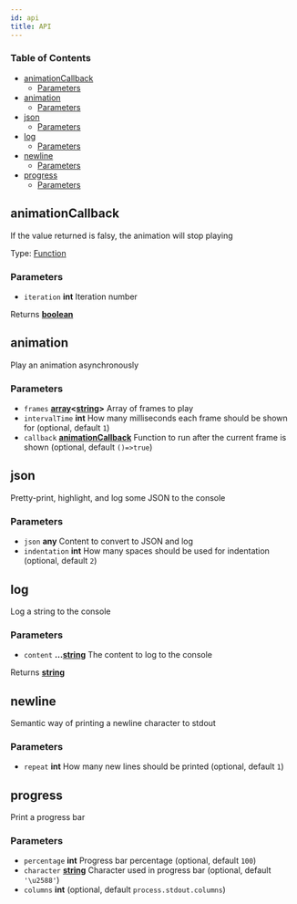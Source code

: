 ```yaml
---
id: api
title: API
---
```

<!-- Generated by documentation.js. Update this documentation by updating the source code. -->

### Table of Contents

-   [animationCallback][1]
    -   [Parameters][2]
-   [animation][3]
    -   [Parameters][4]
-   [json][5]
    -   [Parameters][6]
-   [log][7]
    -   [Parameters][8]
-   [newline][9]
    -   [Parameters][10]
-   [progress][11]
    -   [Parameters][12]

## animationCallback

If the value returned is falsy, the animation will stop playing

Type: [Function][13]

### Parameters

-   `iteration` **int** Iteration number

Returns **[boolean][14]** 

## animation

Play an animation asynchronously

### Parameters

-   `frames` **[array][15]&lt;[string][16]>** Array of frames to play
-   `intervalTime` **int** How many milliseconds each frame should be shown for (optional, default `1`)
-   `callback` **[animationCallback][17]** Function to run after the current frame is shown (optional, default `()=>true`)

## json

Pretty-print, highlight, and log some JSON to the console

### Parameters

-   `json` **any** Content to convert to JSON and log
-   `indentation` **int** How many spaces should be used for indentation (optional, default `2`)

## log

Log a string to the console

### Parameters

-   `content` **...[string][16]** The content to log to the console

Returns **[string][16]** 

## newline

Semantic way of printing a newline character to stdout

### Parameters

-   `repeat` **int** How many new lines should be printed (optional, default `1`)

## progress

Print a progress bar

### Parameters

-   `percentage` **int** Progress bar percentage (optional, default `100`)
-   `character` **[string][16]** Character used in progress bar (optional, default `'\u2588'`)
-   `columns` **int**  (optional, default `process.stdout.columns`)

[1]: #animationcallback

[2]: #parameters

[3]: #animation

[4]: #parameters-1

[5]: #json

[6]: #parameters-2

[7]: #log

[8]: #parameters-3

[9]: #newline

[10]: #parameters-4

[11]: #progress

[12]: #parameters-5

[13]: https://developer.mozilla.org/docs/Web/JavaScript/Reference/Statements/function

[14]: https://developer.mozilla.org/docs/Web/JavaScript/Reference/Global_Objects/Boolean

[15]: https://developer.mozilla.org/docs/Web/JavaScript/Reference/Global_Objects/Array

[16]: https://developer.mozilla.org/docs/Web/JavaScript/Reference/Global_Objects/String

[17]: #animationcallback